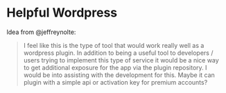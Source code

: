 # Helpful Wordpress

Idea from @jeffreynolte:

> I feel like this is the type of tool that would work really well as a wordpress plugin. In addition to being a useful tool to developers / users trying to implement this type of service it would be a nice way to get additional exposure for the app via the plugin repository. I would be into assisting with the development for this. Maybe it can plugin with a simple api or activation key for premium accounts?

